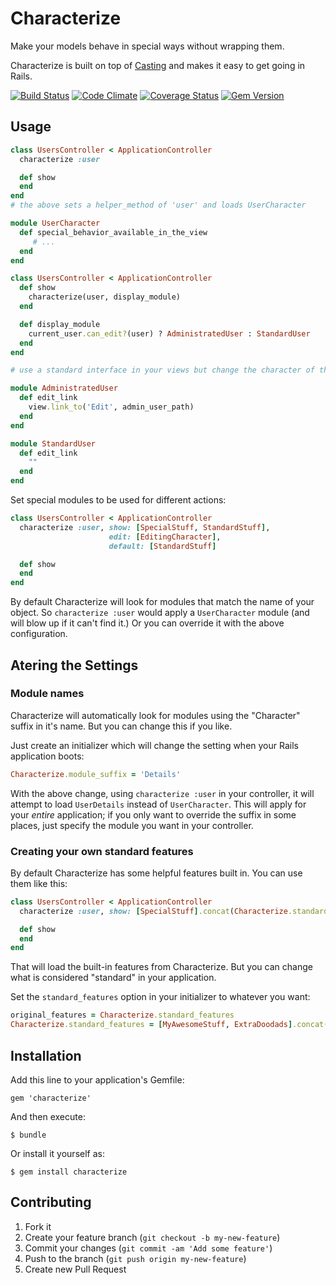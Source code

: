# Characterize

Make your models behave in special ways without wrapping them.

Characterize is built on top of [Casting](https://github.com/saturnflyer/casting) and makes it easy to get going in Rails.

[![Build Status](https://travis-ci.org/saturnflyer/characterize.png?branch=master)](https://travis-ci.org/saturnflyer/characterize)
[![Code Climate](https://codeclimate.com/github/saturnflyer/characterize.png)](https://codeclimate.com/github/saturnflyer/characterize)
[![Coverage Status](https://coveralls.io/repos/saturnflyer/characterize/badge.png)](https://coveralls.io/r/saturnflyer/characterize)
[![Gem Version](https://badge.fury.io/rb/characterize.png)](http://badge.fury.io/rb/characterize)




## Usage

```ruby
class UsersController < ApplicationController
  characterize :user

  def show
  end
end
# the above sets a helper_method of 'user' and loads UserCharacter

module UserCharacter
  def special_behavior_available_in_the_view
     # ...
  end
end

class UsersController < ApplicationController
  def show
    characterize(user, display_module)
  end

  def display_module
    current_user.can_edit?(user) ? AdministratedUser : StandardUser
  end
end

# use a standard interface in your views but change the character of the object

module AdministratedUser
  def edit_link
    view.link_to('Edit', admin_user_path)
  end
end

module StandardUser
  def edit_link
    ""
  end
end
```

Set special modules to be used for different actions:

```ruby
class UsersController < ApplicationController
  characterize :user, show: [SpecialStuff, StandardStuff],
                      edit: [EditingCharacter],
                      default: [StandardStuff]

  def show
  end
end
```

By default Characterize will look for modules that match the name of your object. So `characterize :user` would apply a `UserCharacter` module (and will blow up if it can't find it.) Or you can override it with the above configuration.

## Atering the Settings

### Module names

Characterize will automatically look for modules using the "Character" suffix in it's name. But you can change this if you like.

Just create an initializer which will change the setting when your Rails application boots:

```ruby
Characterize.module_suffix = 'Details'
```

With the above change, using `characterize :user` in your controller, it will attempt to load `UserDetails` instead of `UserCharacter`. This will apply for your *entire* application; if you only want to override the suffix in some places, just specify the module you want in your controller.

### Creating your own standard features

By default Characterize has some helpful features built in. You can use them like this:

```ruby
class UsersController < ApplicationController
  characterize :user, show: [SpecialStuff].concat(Characterize.standard_features)

  def show
  end
end
```

That will load the built-in features from Characterize. But you can change what is considered "standard" in your application.

Set the `standard_features` option in your initializer to whatever you want:

```ruby
original_features = Characterize.standard_features
Characterize.standard_features = [MyAwesomeStuff, ExtraDoodads].concat(original_features)
```

## Installation

Add this line to your application's Gemfile:

    gem 'characterize'

And then execute:

    $ bundle

Or install it yourself as:

    $ gem install characterize

## Contributing

1. Fork it
2. Create your feature branch (`git checkout -b my-new-feature`)
3. Commit your changes (`git commit -am 'Add some feature'`)
4. Push to the branch (`git push origin my-new-feature`)
5. Create new Pull Request
